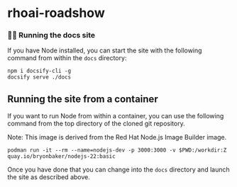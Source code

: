 # rhoai-roadshow

### 🏃‍♀️ Running the docs site
If you have Node installed, you can start the site with the following command from within the `docs` directory:  
```
npm i docsify-cli -g
docsify serve ./docs
```

## Running the site from a container
If you want to run Node from within a container, you can use the following command from the top directory of the cloned git repository.

Note: This image is derived from the Red Hat Node.js Image Builder image.

```
podman run -it --rm --name=nodejs-dev -p 3000:3000 -v $PWD:/workdir:Z quay.io/bryonbaker/nodejs-22:basic
```

Once you have done that you can change into the `docs` directory and launch the site as described above.